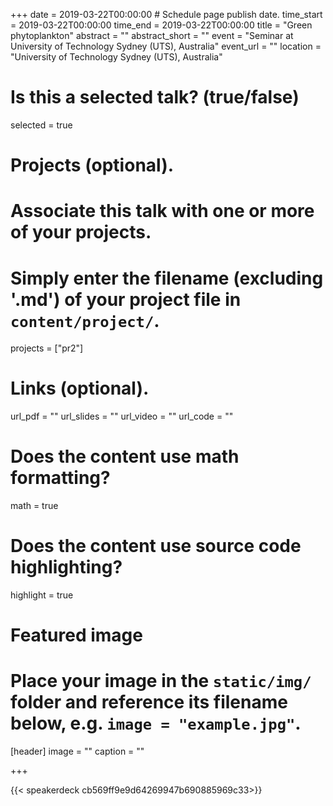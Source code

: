+++
date = 2019-03-22T00:00:00  # Schedule page publish date.
time_start = 2019-03-22T00:00:00
time_end = 2019-03-22T00:00:00
title = "Green phytoplankton"
abstract = ""
abstract_short = ""
event = "Seminar at University of Technology Sydney (UTS), Australia"
event_url = ""
location = "University of Technology Sydney (UTS), Australia"

# Is this a selected talk? (true/false)
selected = true

# Projects (optional).
#   Associate this talk with one or more of your projects.
#   Simply enter the filename (excluding '.md') of your project file in `content/project/`.
projects = ["pr2"]

# Links (optional).
url_pdf = ""
url_slides = ""
url_video = ""
url_code = ""

# Does the content use math formatting?
math = true

# Does the content use source code highlighting?
highlight = true

# Featured image
# Place your image in the `static/img/` folder and reference its filename below, e.g. `image = "example.jpg"`.
[header]
image = ""
caption = ""

+++

{{< speakerdeck  cb569ff9e9d64269947b690885969c33>}}
